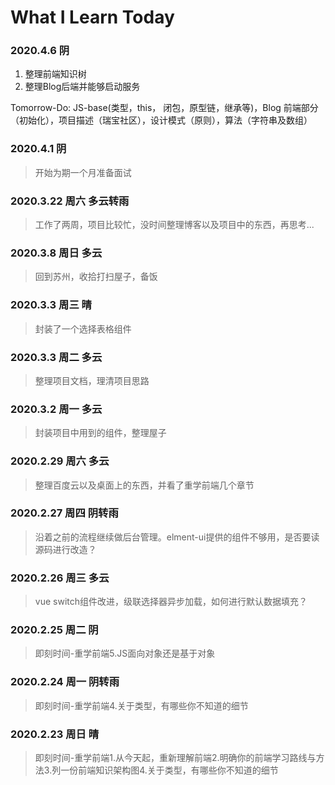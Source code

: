 
# What I Learn Today

### 2020.4.6 阴

1. 整理前端知识树
2. 整理Blog后端并能够启动服务

Tomorrow-Do: JS-base(类型，this， 闭包，原型链，继承等)，Blog 前端部分（初始化），项目描述（瑞宝社区），设计模式（原则），算法（字符串及数组）

### 2020.4.1 阴

> 开始为期一个月准备面试

### 2020.3.22 周六 多云转雨

> 工作了两周，项目比较忙，没时间整理博客以及项目中的东西，再思考...

### 2020.3.8 周日 多云

> 回到苏州，收拾打扫屋子，备饭

### 2020.3.3 周三 晴

> 封装了一个选择表格组件

### 2020.3.3 周二 多云

> 整理项目文档，理清项目思路

### 2020.3.2 周一 多云

> 封装项目中用到的组件，整理屋子

### 2020.2.29 周六 多云

> 整理百度云以及桌面上的东西，并看了重学前端几个章节

### 2020.2.27 周四 阴转雨

> 沿着之前的流程继续做后台管理。elment-ui提供的组件不够用，是否要读源码进行改造？

### 2020.2.26 周三 多云

> vue switch组件改进，级联选择器异步加载，如何进行默认数据填充？

### 2020.2.25 周二 阴

> 即刻时间-重学前端5.JS面向对象还是基于对象

### 2020.2.24 周一 阴转雨

> 即刻时间-重学前端4.关于类型，有哪些你不知道的细节

### 2020.2.23 周日 晴

> 即刻时间-重学前端1.从今天起，重新理解前端2.明确你的前端学习路线与方法3.列一份前端知识架构图4.关于类型，有哪些你不知道的细节
